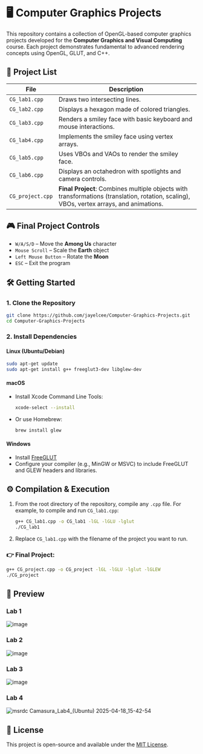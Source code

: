 # 🖥️ Computer Graphics Projects

This repository contains a collection of OpenGL-based computer graphics projects developed for the **Computer Graphics and Visual Computing** course. Each project demonstrates fundamental to advanced rendering concepts using OpenGL, GLUT, and C++.

## 📄 Project List

| File            | Description |
|------------------|-------------|
| `CG_lab1.cpp`    | Draws two intersecting lines. |
| `CG_lab2.cpp`    | Displays a hexagon made of colored triangles. |
| `CG_lab3.cpp`    | Renders a smiley face with basic keyboard and mouse interactions. |
| `CG_lab4.cpp`    | Implements the smiley face using vertex arrays. |
| `CG_lab5.cpp`    | Uses VBOs and VAOs to render the smiley face. |
| `CG_lab6.cpp`    | Displays an octahedron with spotlights and camera controls. |
| `CG_project.cpp` | **Final Project**: Combines multiple objects with transformations (translation, rotation, scaling), VBOs, vertex arrays, and animations. |

## 🎮 Final Project Controls

- `W/A/S/D` – Move the **Among Us** character  
- `Mouse Scroll` – Scale the **Earth** object  
- `Left Mouse Button` – Rotate the **Moon**  
- `ESC` – Exit the program  

## 🛠️ Getting Started

### 1. Clone the Repository

```bash
git clone https://github.com/jayelcee/Computer-Graphics-Projects.git
cd Computer-Graphics-Projects
```

### 2. Install Dependencies

#### Linux (Ubuntu/Debian)

```bash
sudo apt-get update
sudo apt-get install g++ freeglut3-dev libglew-dev
```

#### macOS

- Install Xcode Command Line Tools:
  ```bash
  xcode-select --install
  ```
- Or use Homebrew:
  ```bash
  brew install glew
  ```

#### Windows

- Install [FreeGLUT](http://freeglut.sourceforge.net/)
- Configure your compiler (e.g., MinGW or MSVC) to include FreeGLUT and GLEW headers and libraries.

## ⚙️ Compilation & Execution

1. From the root directory of the repository, compile any `.cpp` file. For example, to compile and run `CG_lab1.cpp`:

   ```bash
   g++ CG_lab1.cpp -o CG_lab1 -lGL -lGLU -lglut
   ./CG_lab1
   ```

2. Replace `CG_lab1.cpp` with the filename of the project you want to run.

### 👉 Final Project:

```bash
g++ CG_project.cpp -o CG_project -lGL -lGLU -lglut -lGLEW
./CG_project
```

## 📸 Preview

### Lab 1
![image](https://github.com/user-attachments/assets/8fa45408-6a52-4a2a-be67-a46515f1138e)

### Lab 2
![image](https://github.com/user-attachments/assets/9123a81a-81ff-4648-84bb-98ec8be91eab)

### Lab 3
![image](https://github.com/user-attachments/assets/e88c00e0-10dd-4e36-9230-34c0af9f5181)

### Lab 4
![msrdc  Camasura_Lab4_(Ubuntu)  2025-04-18_15-42-54](https://github.com/user-attachments/assets/44dddfe2-a58d-4ac8-8da0-34a055f952a9)




## 📜 License

This project is open-source and available under the [MIT License](LICENSE).

